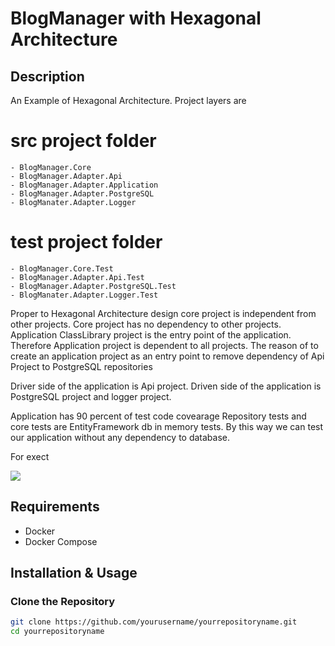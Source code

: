 # BlogManager with Hexagonal Architecture

## Description

An Example of Hexagonal Architecture.
Project layers are 
 # src project folder
    - BlogManager.Core
    - BlogManager.Adapter.Api
    - BlogManager.Adapter.Application
    - BlogManager.Adapter.PostgreSQL
    - BlogManater.Adapter.Logger
 # test project folder
    - BlogManager.Core.Test
    - BlogManager.Adapter.Api.Test
    - BlogManager.Adapter.PostgreSQL.Test
    - BlogManater.Adapter.Logger.Test


Proper to Hexagonal Architecture design core project is independent from other projects.
Core project has no dependency to other projects.
Application ClassLibrary project is the entry point of the application.
Therefore Application project is dependent to all projects.
The reason of to create an application project as an entry point to remove dependency of Api Project to PostgreSQL repositories

Driver side of the application is Api project.
Driven side of the application is PostgreSQL project and logger project.

Application has 90 percent of test code covearage
Repository tests and core tests are EntityFramework db in memory tests. 
By this way we can test our application without any dependency to database.

For exect



![](/Users/enginkisalar/Desktop/BlogManagerHexagonalArchitecture.png)


## Requirements

- Docker
- Docker Compose

## Installation & Usage

### Clone the Repository

```bash
git clone https://github.com/yourusername/yourrepositoryname.git
cd yourrepositoryname
